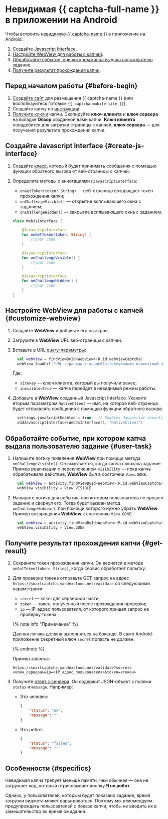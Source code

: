 # Невидимая {{ captcha-full-name }} в приложении на Android

Чтобы встроить [невидимую {{ captcha-name }}](../smartcaptcha/concepts/invisible-captcha.md) в приложение на Android:

1. [Создайте Javascript Interface](#create-js-interface).
1. [Настройте WebView для работы с капчей](#customize-webview).
1. [Обработайте событие, при котором капча выдала пользователю задание](#user-task).
1. [Получите результат прохождения капчи](#get-result).

## Перед началом работы {#before-begin}

1. [Создайте сайт](../smartcaptcha/tutorials/mobile-app/website.md) для размещения {{ captcha-name }} (или воспользуйтесь готовым `{{ captcha-mobile-site }}`).
1. Создайте капчу по [инструкции](../smartcaptcha/operations/create-captcha.md).
1. [Получите ключи](../smartcaptcha/operations/get-keys.md) капчи. Скопируйте **ключ клиента** и **ключ сервера** на вкладке **Обзор** созданной вами капчи. **Ключ клиента** понадобится для загрузки страницы с капчей, **ключ сервера** — для получения результата прохождения капчи.

## Создайте Javascript Interface {#create-js-interface}

1. Создайте [класс](../smartcaptcha/concepts/js-interface.md), который будет принимать сообщения с помощью функции обратного вызова от веб-страницы с капчей.
1. Определите методы с аннотациями `@JavascriptInterface`:

   * `onGetToken(token: String)` — веб-страница возвращает токен прохождения капчи;
   * `onChallengeVisible()` — открытие всплывающего окна с заданием;
   * `onChallengeHidden()` — закрытие всплывающего окна с заданием.

   ```kotlin
   class WebJsInterface {

       @JavascriptInterface
       fun onGetToken(token: String) {
           //your code
       }

       @JavascriptInterface
       fun onChallengeVisible() {
           //your code
       }

       @JavascriptInterface
       fun onChallengeHidden() {
           //your code
       }
   }
   ```

## Настройте WebView для работы с капчей {#customize-webview}

1. Создайте **WebView** и добавьте его на экран.
1. Загрузите в **WebView** URL веб-страницы с капчей.
1. Вставьте в URL [query-параметры](../smartcaptcha/concepts/widget-methods.md#methods):

   ```kotlin
     val webView = findViewById<WebView>(R.id.webViewCaptcha)
     webView.loadUrl("URL страницы с капчей?sitekey=<ключ_клиентской_части>&invisible=true")
   ```

   Где:
   * `sitekey` — ключ клиента, который вы получили ранее;
   * `invisible=true` — капча перейдет в невидимый режим работы.

1. Добавьте в **WebView** созданный Javascript Interface. Укажите вторым параметром `NativeClient` — имя, на которое веб-страница будет отправлять сообщения с помощью функции обратного вызова:

   ```kotlin
     settings.javaScriptEnabled = true   // Enables Javascript execution
     addJavascriptInterface(WebJsInterface(), "NativeClient")
   ```

## Обработайте событие, при котором капча выдала пользователю задание {#user-task}

1. Напишите логику появления **WebView** при помощи метода `onChallengeVisible()`. Он вызывается, когда капча показала задание. Пример реализации с переключением `visibility` — пока капча обрабатывала действие, **WebView** был в состоянии `View.GONE`:

   ```kotlin
     val webView = activity.findViewById<WebView>(R.id.webViewCaptcha)
     webView.visibility = View.VISIBLE
   ```

1. Напишите логику для события, при котором пользователь не прошел задание и свернул его. Тогда будет вызван метод `onChallengeHidden()`, при помощи которого нужно убрать **WebView**. Пример возвращения **WebView** к состоянию `View.GONE`:

   ```kotlin
     val webView = activity.findViewById<WebView>(R.id.webViewCaptcha)
     webView.visibility = View.GONE
   ```

## Получите результат прохождения капчи {#get-result}

1. Сохраните токен прохождения капчи. Он вернется в методе `onGetToken(token: String)`, когда сервис обработает попытку.
1. Для проверки токена отправьте GET-запрос на адрес `https://smartcaptcha.yandexcloud.net/validate` со следующими параметрами:

   * `secret` — ключ для серверной части;
   * `token` — токен, полученный после прохождения проверки;
   * `ip` — IP-адрес пользователя, от которого пришел запрос на проверку токена.

   {% note info "Примечание" %}

   Данная логика должна выполняться на бэкенде. В само Android-приложение секретный ключ `secret` попасть не должен.

   {% endnote %}

   Пример запроса:

   ```text
   https://smartcaptcha.yandexcloud.net/validate?secret=<ключ_сервера>&ip=<IP_адрес_пользователя>&token=<токен>
   ```

1. Получите [ответ с сервера](../smartcaptcha/concepts/validation.md). Он содержит JSON-объект с полями `status` и `message`. Например:

   * Это человек:

       ```json
       {
           "status": "ok",
           "message": ""
       }
       ```

   * Это робот:

       ```json
       {
           "status": "failed",
           "message": ""
       }
       ```

## Особенности {#specifics}

Невидимая капча требует меньше памяти, чем обычная — она не загружает код, который отрисовывает кнопку **Я не робот**.

Однако, у пользователей, которым будет показано задание, время загрузки виджета может варьироваться. Поэтому мы рекомендуем предупреждать пользователей о показе капчи, чтобы не вводить их в замешательство во время ожидания.